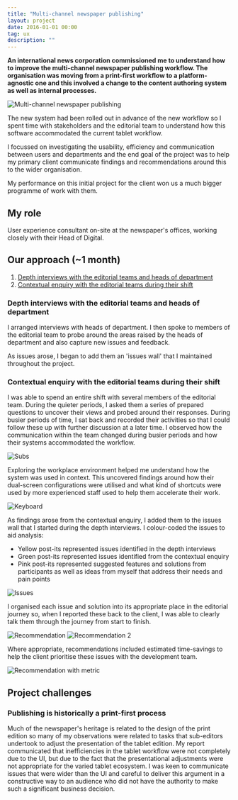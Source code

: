 ```yaml
---
title: "Multi-channel newspaper publishing"
layout: project
date: 2016-01-01 00:00
tag: ux
description: ""
---
```


**An international news corporation commissioned me to understand how to improve the multi-channel newspaper publishing workflow. The organisation was moving from a print-first workflow to a platform-agnostic one and this involved a change to the content authoring system as well as internal processes.**

![Multi-channel newspaper publishing](/assets/images/ux_newspaper.jpg)

The new system had been rolled out in advance of the new workflow so I spent time with stakeholders and the editorial team to understand how this software accommodated the current tablet workflow.

I focussed on investigating the usability, efficiency and communication between users and departments and the end goal of the project was to help my primary client communicate findings and recommendations around this to the wider organisation.

My performance on this initial project for the client won us a much bigger programme of work with them.

## My role
User experience consultant on-site at the newspaper's offices, working closely with their Head of Digital.

## Our approach (~1 month)
1. [Depth interviews with the editorial teams and heads of department](#depths)
1. [Contextual enquiry with the editorial teams during their shift](#contextualenquiry)

### <a name="depths"></a>Depth interviews with the editorial teams and heads of department
I arranged interviews with heads of department. I then spoke to members of the editorial team to probe around the areas raised by the heads of department and also capture new issues and feedback.

As issues arose, I began to add them an 'issues wall' that I maintained throughout the project.

### <a name="contextualenquiry"></a>Contextual enquiry with the editorial teams during their shift
I was able to spend an entire shift with several members of the editorial team. During the quieter periods, I asked them a series of prepared questions to uncover their views and probed around their responses. During busier periods of time, I sat back and recorded their activities so that I could follow these up with further discussion at a later time. I observed how the communication within the team changed during busier periods and how their systems accommodated the workflow.

![Subs](/assets/images/ux_newspaper-subs.jpg)

Exploring the workplace environment helped me understand how the system was used in context. This uncovered findings around how their dual-screen configurations were utilised and what kind of shortcuts were used by more experienced staff used to help them accelerate their work.

![Keyboard](/assets/images/ux_newspaper-keyboard.jpg)

As findings arose from the contextual enquiry, I added them to the issues wall that I started during the depth interviews. I colour-coded the issues to aid analysis:

* Yellow post-its represented issues identified in the depth interviews
* Green post-its represented issues identified from the contextual enquiry
* Pink post-its represented suggested features and solutions from participants as well as ideas from myself that address their needs and pain points

![Issues](/assets/images/ux_newspaper-issues.jpg)

I organised each issue and solution into its appropriate place in the editorial journey so, when I reported these back to the client, I was able to clearly talk them through the journey from start to finish.

![Recommendation](/assets/images/ux_newspaper-recommendation.jpg)
![Recommendation 2](/assets/images/ux_newspaper-recommendation2.jpg)

Where appropriate, recommendations included estimated time-savings to help the client prioritise these issues with the development team.

![Recommendation with metric](/assets/images/ux_newspaper-recommendation-metric.jpg)

## Project challenges

### Publishing is historically a print-first process
Much of the newspaper's heritage is related to the design of the print edition so many of my observations were related to tasks that sub-editors undertook to adjust the presentation of the tablet edition. My report communicated that inefficiencies in the tablet workflow were not completely due to the UI, but due to the fact that the presentational adjustments were not appropriate for the varied tablet ecosystem. I was keen to communicate issues that were wider than the UI and careful to deliver this argument in a constructive way to an audience who did not have the authority to make such a significant business decision.